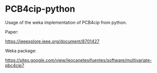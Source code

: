 # PCB4cip-python

Usage of the weka implementation of PCB4cip from python.

Paper:

https://ieeexplore.ieee.org/document/8701427

Weka package:

https://sites.google.com/view/leocanetesifuentes/software/multivariate-pbc4cip7
